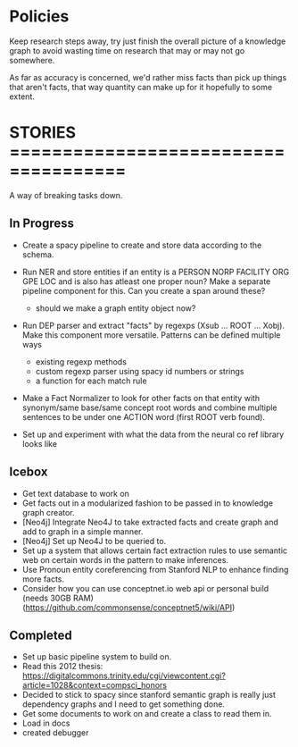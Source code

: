 # Policies

Keep research steps away, try just finish the overall picture of a knowledge graph to avoid wasting time on research that may or may not go somewhere.

As far as accuracy is concerned, we'd rather miss facts than pick up things that aren't facts, that way quantity can make up for it hopefully to some extent.

# STORIES =====================================

A way of breaking tasks down.

## In Progress
- Create a spacy pipeline to create and store data according to the schema.

- Run NER and store entities if an entity is a
    PERSON
    NORP
    FACILITY
    ORG
    GPE
    LOC 
  and is also has atleast one proper noun? Make a separate pipeline component for this. Can you create a span around these?
    - should we make a graph entity object now?

- Run DEP parser and extract "facts" by regexps (Xsub ... ROOT ... Xobj). Make this component more versatile. Patterns can be defined multiple ways
  - existing regexp methods
  - custom regexp parser using spacy id numbers or strings
  - a function for each match rule

- Make a Fact Normalizer to look for other facts on that entity with synonym/same base/same concept root words and combine multiple sentences to be under one ACTION word (first ROOT verb found).

- Set up and experiment with what the data from the neural co ref library looks like

## Icebox
- Get text database to work on
- Get facts out in a modularized fashion to be passed in to knowledge graph creator.
- [Neo4j] Integrate Neo4J to take extracted facts and create graph and add to graph in a simple manner.
- [Neo4j] Set up Neo4J to be queried to.
- Set up a system that allows certain fact extraction rules to use semantic web on certain words in the pattern to make inferences.
- Use Pronoun entity coreferencing from Stanford NLP to enhance finding more facts.
- Consider how you can use conceptnet.io web api or personal build (needs 30GB RAM) (https://github.com/commonsense/conceptnet5/wiki/API)

## Completed
- Set up basic pipeline system to build on.
- Read this 2012 thesis: https://digitalcommons.trinity.edu/cgi/viewcontent.cgi?article=1028&context=compsci_honors
- Decided to stick to spacy since stanford semantic graph is really just dependency graphs and I need to get something done.
- Get some documents to work on and create a class to read them in.
- Load in docs
- created debugger

